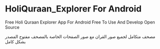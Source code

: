 # HoliQuraan_Explorer For Android
Free Holi Quraan Explorer App For Android
Free To Use And Develop
Open Source

مصحف متكامل لجميع صور القران مع صور الصفحات الخاصة بالمصحف
مفتوح المصدر بشكل كامل

